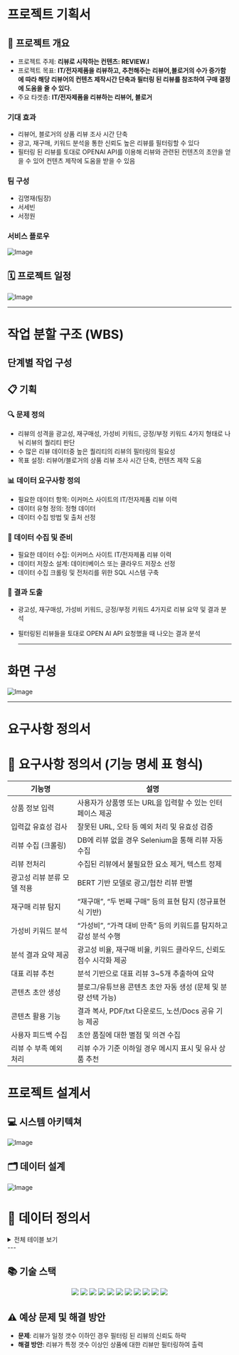 # 프로젝트 기획서

## 📌 프로젝트 개요
- 프로젝트 주제: **리뷰로 시작하는 컨텐츠: REVIEW.I**
- 프로젝트 목표: **IT/전자제품을 리뷰하고, 추천해주는 리뷰어,블로거의 수가 증가함에 따라 해당 리뷰어의 컨텐츠 제작시간 단축과 필터링 된 리뷰를 참조하여 구매 결정에 도움을 줄 수 있다.**
- 주요 타겟층: **IT/전자제품을 리뷰하는 리뷰어, 블로거**

### 기대 효과
- 리뷰어, 블로거의 상품 리뷰 조사 시간 단축
- 광고, 재구매, 키워드 분석을 통한 신뢰도 높은 리뷰를 필터링할 수 있다
- 필터링 된 리뷰를 토대로 OPENAI API를 이용해 리뷰와 관련된 컨텐츠의 초안을 얻을 수 있어 컨텐츠 제작에 도움을 받을 수 있음

### 팀 구성
- 김명재(팀장)
- 서세빈
- 서정원

### 서비스 플로우
![Image](https://github.com/user-attachments/assets/00e0c44b-34fb-4122-a911-a0c89b18833e)

## 🗓️ 프로젝트 일정
![Image](https://github.com/user-attachments/assets/7ad77921-0720-43cd-a4c5-06e3a916e9ed)

  ------------------------------

# 작업 분할 구조 (WBS)

## 단계별 작업 구성

## 📋 기획 
### 🔍 문제 정의
- 리뷰의 성격을 광고성, 재구매성, 가성비 키워드, 긍정/부정 키워드 4가지 형태로 나눠 리뷰의 퀄리티 판단
- 수 많은 리뷰 데이터중 높은 퀄리티의 리뷰의 필터링의 필요성
- 목표 설정: 리뷰어/블로거의 상품 리뷰 조사 시간 단축, 컨텐츠 제작 도움

### 📊 데이터 요구사항 정의 
- 필요한 데이터 항목: 이커머스 사이트의 IT/전자제품 리뷰 이력
- 데이터 유형 정의: 정형 데이터
- 데이터 수집 방법 및 출처 선정

### 💾 데이터 수집 및 준비
- 필요한 데이터 수집: 이커머스 사이트 IT/전자제품 리뷰 이력
- 데이터 저장소 설계: 데이터베이스 또는 클라우드 저장소 선정
- 데이터 수집 크롤링 및 전처리를 위한 SQL 시스템 구축

### 📑 결과 도출
- 광고성, 재구매성, 가성비 키워드, 긍정/부정 키워드 4가지로 리뷰 요약 및 결과 분석
- 필터링된 리뷰들을 토대로 OPEN AI API 요청했을 때 나오는 결과 분석

  ------------------------------

# 화면 구성
![Image](https://github.com/user-attachments/assets/15efdb4b-81e0-4726-ad98-b97c44baa7f1)

  ------------------------------

# 요구사항 정의서
# 📌 요구사항 정의서 (기능 명세 표 형식)

| 기능명                      | 설명                                                                 |
|---------------------------|----------------------------------------------------------------------|
| 상품 정보 입력             | 사용자가 상품명 또는 URL을 입력할 수 있는 인터페이스 제공              |
| 입력값 유효성 검사         | 잘못된 URL, 오타 등 예외 처리 및 유효성 검증                          |
| 리뷰 수집 (크롤링)         | DB에 리뷰 없을 경우 Selenium을 통해 리뷰 자동 수집                    |
| 리뷰 전처리                | 수집된 리뷰에서 불필요한 요소 제거, 텍스트 정제                       |
| 광고성 리뷰 분류 모델 적용 | BERT 기반 모델로 광고/협찬 리뷰 판별                                 |
| 재구매 리뷰 탐지           | “재구매”, “두 번째 구매” 등의 표현 탐지 (정규표현식 기반)              |
| 가성비 키워드 분석         | “가성비”, “가격 대비 만족” 등의 키워드를 탐지하고 감성 분석 수행       |
| 분석 결과 요약 제공        | 광고성 비율, 재구매 비율, 키워드 클라우드, 신뢰도 점수 시각화 제공      |
| 대표 리뷰 추천             | 분석 기반으로 대표 리뷰 3~5개 추출하여 요약                          |
| 콘텐츠 초안 생성           | 블로그/유튜브용 콘텐츠 초안 자동 생성 (문체 및 분량 선택 가능)         |
| 콘텐츠 활용 기능           | 결과 복사, PDF/txt 다운로드, 노션/Docs 공유 기능 제공                 |
| 사용자 피드백 수집         | 초안 품질에 대한 별점 및 의견 수집                                    |
| 리뷰 수 부족 예외 처리     | 리뷰 수가 기준 이하일 경우 메시지 표시 및 유사 상품 추천               |


# 프로젝트 설계서

## 💻 시스템 아키텍쳐
![Image](https://github.com/user-attachments/assets/f91c64df-895a-487a-aa61-f442dca7d3a6)

## 🗂️ 데이터 설계
![Image](https://github.com/user-attachments/assets/c8b5cf78-d7df-4fc3-bb66-015d0b6a8f76)

# 📘 데이터 정의서
<details>
<summary> 전체 테이블 보기</summary>

<br/>

<details>
<summary>📦 테이블 1: category (카테고리)</summary>

### 테이블 정보

| 항목        | 설명                          |
|-------------|-------------------------------|
| 테이블 명   | category                         |
| 설명        | 상품의 카테고리를 분류 테이블  |
| 비고        | -                             |

### 컬럼 정의

| 컬럼명     | 데이터 타입 | 길이 | PK | NN | FK | 기본값           | 설명           |
|------------|-------------|------|----|----|----|------------------|----------------|
| id         | INT         | -    | O  | O  | O   | AUTO_INCREMENT   | 카테고리 ID       |
| name   | VARCHAR     | 100   |    | O  |    |                  | 카테고리 명    |

</details>

---

<details>
<summary>📦 테이블 1: Product (상품)</summary>

### 테이블 정보

| 항목        | 설명                     |
|-------------|--------------------------|
| 테이블 명   | Product                  |
| 설명        | 상품 정보를 저장하는 테이블 |
| 비고        | 카테고리와 외래키로 연결됨 |

### 컬럼 정의

| 컬럼명        | 데이터 타입 | 길이 | PK | NN | FK | 기본값           | 설명                       |
|----------------|-------------|------|----|----|----|------------------|----------------------------|
| id             | INT         | -    | O  | O  |    | AUTO_INCREMENT   | 상품 ID (기본키)           |
| name           | VARCHAR     | 255  |    | O  |    |                  | 상품명                     |
| brand          | VARCHAR     | 100  |    |    |    |                  | 브랜드명                   |
| model_number   | VARCHAR     | 100  |    |    |    |                  | 모델 번호                  |
| release_date   | DATE        | -    |    |    |    |                  | 출시일                     |
| category_id    | INT         | -    |    |    | O  |                  | 카테고리 ID (외래키)       |
| created_at     | TIMESTAMP   | -    |    |    |    | CURRENT_TIMESTAMP| 생성일시                   |

</details>

---

<details>
<summary>📦 테이블 2: Review (리뷰)</summary>

### 테이블 정보

| 항목        | 설명                       |
|-------------|----------------------------|
| 테이블 명   | Review                     |
| 설명        | 사용자 리뷰 정보를 저장     |
| 비고        | 상품과 외래키로 연결됨      |

### 컬럼 정의

| 컬럼명       | 데이터 타입 | 길이 | PK | NN | FK | 기본값           | 설명                    |
|--------------|-------------|------|----|----|----|------------------|-------------------------|
| id           | INT         | -    | O  | O  |    | AUTO_INCREMENT   | 리뷰 ID (기본키)        |
| product_id   | INT         | -    |    | O  | O  |                  | 연결된 상품 ID (외래키) |
| reviewer_id  | VARCHAR     | 100  |    |    |    |                  | 리뷰 작성자 ID           |
| source_url   | TEXT        | -    |    |    |    |                  | 리뷰 원문 URL            |
| content_raw  | TEXT        | -    |    |    |    |                  | 원문 텍스트              |
| rating       | DECIMAL     | 2,1  |    |    |    |                  | 리뷰 평점                |
| review_date  | DATE        | -    |    |    |    |                  | 리뷰 작성일              |

</details>

---

<details>
<summary>📦 테이블 3: Review_repurchase_analysis (재구매 분석)</summary>

### 테이블 정보

| 항목        | 설명                         |
|-------------|------------------------------|
| 테이블 명   | Review_repurchase_analysis   |
| 설명        | 리뷰에서 재구매 언급 분석     |

### 컬럼 정의

| 컬럼명              | 데이터 타입 | 길이 | PK | NN | FK | 기본값         | 설명                        |
|---------------------|-------------|------|----|----|----|----------------|-----------------------------|
| id                  | INT         | -    | O  | O  |    | AUTO_INCREMENT | 고유 ID                     |
| review_id           | INT         | -    |    | O  | O  |                | 연결된 리뷰 ID (외래키)     |
| mentions_repurchase | BOOLEAN     | -    |    |    |    |                | 재구매 언급 여부             |
| repurchase_score    | FLOAT       | -    |    |    |    |                | 재구매 점수                 |
| repurchase_phrases  | TEXT        | -    |    |    |    |                | 재구매 관련 구문             |

</details>

---

<details>
<summary>📦 테이블 4: Review_sentiment_keywords (감성 키워드 분석)</summary>

### 테이블 정보

| 항목        | 설명                       |
|-------------|----------------------------|
| 테이블 명   | Review_sentiment_keywords |
| 설명        | 긍정/부정 키워드 및 감성 점수 분석 |

### 컬럼 정의

| 컬럼명               | 데이터 타입 | 길이 | PK | NN | FK | 기본값         | 설명                      |
|----------------------|-------------|------|----|----|----|----------------|---------------------------|
| id                   | INT         | -    | O  | O  |    | AUTO_INCREMENT | 고유 ID                   |
| review_id            | INT         | -    |    | O  | O  |                | 연결된 리뷰 ID (외래키)   |
| positive_keywords    | TEXT        | -    |    |    |    |                | 긍정 키워드                |
| negative_keywords    | TEXT        | -    |    |    |    |                | 부정 키워드                |
| sentiment_balance_score | FLOAT    | -    |    |    |    |                | 감성 균형 점수             |

</details>

---

<details>
<summary>📦 테이블 5: Review_value_keywords (가성비 분석)</summary>

### 테이블 정보

| 항목        | 설명                         |
|-------------|------------------------------|
| 테이블 명   | Review_value_keywords        |
| 설명        | 가격/기능 키워드와 가성비 분석 |

### 컬럼 정의

| 컬럼명             | 데이터 타입 | 길이 | PK | NN | FK | 기본값         | 설명                     |
|--------------------|-------------|------|----|----|----|----------------|--------------------------|
| id                 | INT         | -    | O  | O  |    | AUTO_INCREMENT | 고유 ID                  |
| review_id          | INT         | -    |    | O  | O  |                | 연결된 리뷰 ID (외래키)  |
| price_keywords     | TEXT        | -    |    |    |    |                | 가격 관련 키워드          |
| feature_keywords   | TEXT        | -    |    |    |    |                | 기능 관련 키워드          |
| value_for_money_score | FLOAT    | -    |    |    |    |                | 가성비 점수               |

</details>

---

<details>
<summary>📦 테이블 6: Review_ad_analysis (광고성 여부 분석)</summary>

### 테이블 정보

| 항목        | 설명                        |
|-------------|-----------------------------|
| 테이블 명   | Review_ad_analysis          |
| 설명        | 리뷰 광고성 여부 분석        |

### 컬럼 정의

| 컬럼명             | 데이터 타입 | 길이 | PK | NN | FK | 기본값         | 설명                      |
|--------------------|-------------|------|----|----|----|----------------|---------------------------|
| id                 | INT         | -    | O  | O  |    | AUTO_INCREMENT | 고유 ID                   |
| review_id          | INT         | -    |    | O  | O  |                | 연결된 리뷰 ID (외래키)   |
| is_ad              | BOOLEAN     | -    |    |    |    |                | 광고 여부                 |
| ad_suspicion_score | FLOAT       | -    |    |    |    |                | 광고 의심 점수             |
| evidence_phrases   | TEXT        | -    |    |    |    |                | 광고 근거 구문             |

</details>

---

<details>
<summary>📦 테이블 7: generated_drafts (OpenAI 초안 생성)</summary>

### 테이블 정보

| 항목        | 설명                          |
|-------------|-------------------------------|
| 테이블 명   | generated_drafts              |
| 설명        | 리뷰 기반 생성된 초안 저장 테이블 |

### 컬럼 정의

| 컬럼명       | 데이터 타입 | 길이 | PK | NN | FK | 기본값              | 설명                            |
|--------------|-------------|------|----|----|----|---------------------|---------------------------------|
| id           | INT         | -    | O  | O  |    | AUTO_INCREMENT      | 고유 ID                         |
| review_id    | INT         | -    |    | O  | O  |                     | 연결된 리뷰 ID (외래키)         |
| source_url   | TEXT        | -    |    |    |    |                     | 리뷰 원문 URL                   |
| content_draft| TEXT        | -    |    |    |    |                     | 생성된 초안 텍스트              |
| model_used   | VARCHAR     | 20   |    |    |    |                     | 사용된 OpenAI 모델              |
| is_saved     | BOOLEAN     | -    |    |    |    | FALSE               | 사용자가 저장했는지 여부        |
| created_at   | TIMESTAMP   | -    |    |    |    |

</details>

</details>
---

## 📚 기술 스택

<div align=center>
    <img src="https://img.shields.io/badge/python-3670A0?style=for-the-badge&logo=python&logoColor=ffdd54">
    <img src="https://img.shields.io/badge/mysql-4479A1.svg?style=for-the-badge&logo=mysql&logoColor=white">
    <img src="https://img.shields.io/badge/flask-%23000.svg?style=for-the-badge&logo=flask&logoColor=white">
    <img src="https://img.shields.io/badge/github-%23121011.svg?style=for-the-badge&logo=github&logoColor=white">
    <img src="https://img.shields.io/badge/openai-412991?style=for-the-badge&logo=openai&logoColor=black">
    <img src="https://img.shields.io/badge/Amazon%20EC2-FF9900?style=for-the-badge&logo=amazonec2&logoColor=black">
    <img src="https://img.shields.io/badge/Amazon%20S3-FF9900?style=for-the-badge&logo=amazons3&logoColor=white">
    <img src="https://img.shields.io/badge/Amazon%20RDS-527FFF?style=for-the-badge&logo=amazonrds&logoColor=black">
    <img src="https://img.shields.io/badge/nginx-%23009639.svg?style=for-the-badge&logo=nginx&logoColor=white">
    <img src="https://img.shields.io/badge/-selenium-%43B02A?style=for-the-badge&logo=selenium&logoColor=white">
    <img src="https://img.shields.io/badge/redis-%23DD0031.svg?style=for-the-badge&logo=redis&logoColor=white">
</div>

## ⚠️ 예상 문제 및 해결 방안
- **문제**: 리뷰가 일정 갯수 이하인 경우 필터링 된 리뷰의 신뢰도 하락
- **해결 방안**: 리뷰가 특정 갯수 이상인 상품에 대한 리뷰만 필터링하여 출력